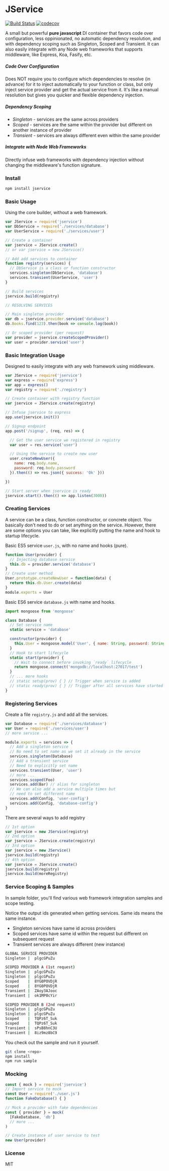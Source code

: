 # JService

[![Build Status](https://travis-ci.org/rhaldkhein/jservice.svg?branch=master)](https://travis-ci.org/rhaldkhein/jservice) [![codecov](https://codecov.io/gh/rhaldkhein/jservice/branch/master/graph/badge.svg)](https://codecov.io/gh/rhaldkhein/jservice)

A small but powerful **pure javascript** DI container that favors code over configuration, less oppinionated, no automatic dependency resolution, and with dependency scoping such as Singleton, Scoped and Transient. It can also easily integrate with any Node web frameworks that supports middleware, like Express, Koa, Fasify, etc.

##### Code Over Configuration

Does NOT require you to configure which dependencies to resolve (in advance) for it to inject automatically to your function or class, but only inject service provider and get the actual service from it. It's like a manual resolution but gives you quicker and flexible dependency injection.

##### Dependency Scoping

- *Singleton* - services are the same across providers
- *Scoped* - services are the same within the provider but different on another instance of provider
- *Transient* - services are always different even within the same provider

##### Integrate with Node Web Frameworks

Directly infuse web frameworks with dependency injection without changing the middleware's function signature.


### Install

```sh
npm install jservice
```

### Basic Usage

Using the core builder, without a web framework.

```javascript
var JService = require('jservice')
var DbService = require('./services/database')
var UserService = require('./services/user')

// Create a container
var jservice = JService.create()
// or var jservice = new JService()

// Add add services to container
function registry(services) {
  // DbService is a class or function constructor
  services.singleton(DbService, 'database')
  services.transient(UserService, 'user')
}

// Build services
jservice.build(registry)

// RESOLVING SERVICES

// Main singleton provider
var db = jservice.provider.service('database')
db.Books.find(123).then(book => console.log(book))

// Or scoped provider (per request)
var provider = jservice.createScopedProvider()
var user = provider.service('user')
```

### Basic Integration Usage

Designed to easily integrate with any web framework using middleware.

```javascript
var JService = require('jservice')
var express = require('express')
var app = express()
var registry = require('./registry')

// Create container with registry function
var jservice = JService.create(registry)

// Infuse jservice to express
app.use(jservice.init())

// Signup endpoint
app.post('/signup', (req, res) => {

  // Get the user service we registered in registry
  var user = res.service('user')

  // Using the service to create new user
  user.createNewUser({
    name: req.body.name,
    password: req.body.password
  }).then(() => res.json({ success: 'Ok' }))

})

// Start server when jservice is ready
jservice.start().then(() => app.listen(3000))
```

### Creating Services

A service can be a class, function constructor, or concrete object. You basically don't need to do or set anything on the service. However, there are some options you can take, like explicitly putting the name and hook to startup lifecycle.

Basic ES5 service `user.js`, with no name and hooks (pure).

```javascript
function User(provider) {
  // Injecting database service
  this.db = provider.service('database')
}
// Create user method
User.prototype.createNewUser = function(data) {
  return this.db.User.create(data)
}
module.exports = User
```

Basic ES6 service `database.js` with name and hooks.

```javascript
import mongoose from 'mongoose'

class Database {
  // Set service name
  static service = 'database'

  constructor(provider) {
    this.User = mongoose.model('User', { name: String, password: String })
  }
  // Hook to start lifecycle
  static start(provider) {
    // Wait to connect before invoking `ready` lifecycle
    return mongoose.connect('mongodb://localhost:27017/test')
  }
  // ... more hooks
  // static setup(prov) { } // Trigger when service is added
  // static ready(prov) { } // Trigger after all services have started 
}
```

### Registering Services

Create a file `registry.js` and add all the services.

```javascript
var Database = require('./services/database')
var User = require('./services/user')
// more service ...

module.exports = services => {
  // Add a singleton service
  // No need to set name as we set it already in the service
  services.singleton(Database)
  // Add a transient service
  // Need to explicitly set name
  services.transient(User, 'user')
  // more ...
  services.scoped(Foo)
  services.add(Bar) // alias for singleton
  // We can also add a service multiple times but
  // need to set different name
  services.add(Config, 'user-config')
  services.add(Config, 'database-config')
}
```

There are several ways to add registry

```Javascript
// 1st option
var jservice = new JService(registry)
// 2nd option
var jservice = JService.create(registry)
// 3rd option
var jservice = new JService()
jservice.build(registry)
// 4th option
var jservice = JService.create()
jservice.build(registry)
jservice.build(moreRegistry)
```

### Service Scoping & Samples

In sample folder, you'll find various web framework integration samples and scope testing.

Notice the output ids generated when getting services. Same ids means the same instance.
- Singleton services have same id across providers
- Scoped services have same id within the request but different on subsequent request
- Transient services are always different (new instance)

```sh
GLOBAL SERVICE PROVIDER
Singleton |  plgcGPuZu

SCOPED PROVIDER A (1st request)
Singleton |  plgcGPuZu
Singleton |  plgcGPuZu
Scoped    |  8YG0POVDjR
Scoped    |  8YG0POVDjR
Transient |  ZAoy3AJooc
Transient |  ok1MP0cYir

SCOPED PROVIDER B (2nd request)
Singleton |  plgcGPuZu
Singleton |  plgcGPuZu
Scoped    |  TQPz6T_Suk
Scoped    |  TQPz6T_Suk
Transient |  sPsB8hnC3U
Transient |  8iz9mz8bC9
```

You check out the sample and run it yourself.

```sh
git clone <repo>
npm install
npm run sample
```

### Mocking

```javascript
const { mock } = require('jservice')
// Import service to mock
const User = require('./user.js')
function FakeDatabase() { }

// Mock a provider with fake dependencies
const { provider } = mock(
  [FakeDatabase, 'db']
  // more ...
)

// Create instance of user service to test
new User(provider)
```

### License

MIT
